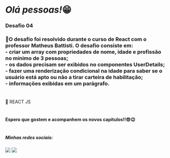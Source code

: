 ## <h1><em>Olá pessoas!</em>😁</h1> 


<h3>Desafio 04<h3>


<p>🌟O desafio foi resolvido durante o curso de React com o professor Matheus Battisti. O desafio consiste em:<br>
- criar um array com propriedades de nome, idade e profissão no mínimo de 3 pessoas;<br>
- os dados precisam ser exibidos no componentes UserDetails;<br>
- fazer uma renderização condicional na idade para saber se o usuário está apto ou não a tirar carteira de habilitação;<br>
- informações exibidas em um parágrafo. </p>

#

<p>🔨 REACT JS</p>

#

<h4>Espero que gostem e acompanhem os novos capítulos!!😎😉</h4>

#

<h5> Minhas redes sociais:</h5>  
    <div> 
        <a href=https://www.instagram.com/pedrorochaducks target="_blank"><img src="https://img.shields.io/badge/-Instagram-%23E4405F?style=for-the-badge&logo=instagram&logoColor=white" target="_blank"></a>
        <a href="https://www.linkedin.com/in/pedrohrocha16" target="_blank"><img src="https://img.shields.io/badge/-LinkedIn-%230077B5?style=for-the-badge&logo=linkedin&logoColor=white" target="_blank"></a> 
    </div>

